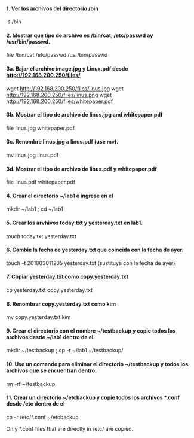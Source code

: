 #### 1. Ver los archivos del directorio /bin
ls /bin

#### 2. Mostrar que tipo de archivo es /bin/cat, /etc/passwd ay /usr/bin/passwd.
file /bin/cat /etc/passwd /usr/bin/passwd

#### 3a. Bajar el archivo image.jpg y Linux.pdf desde http://192.168.200.250/files/

wget http://192.168.200.250/files/linus.jpg
wget http://192.168.200.250/files/linus.png
wget http://192.168.200.250/files/whitepaper.pdf

#### 3b. Mostrar el tipo de archivo de linus.jpg and whitepaper.pdf

file linus.jpg whitepaper.pdf

#### 3c. Renombre linus.jpg a linus.pdf (use mv).

mv linus.jpg linus.pdf

#### 3d. Mostrar el tipo de archivo de linus.pdf y whitepaper.pdf

file linus.pdf whitepaper.pdf

#### 4. Crear el directorio ~/lab1 e ingrese en el

mkdir ~/lab1 ; cd ~/lab1

#### 5. Crear los arvhivos today.txt y yesterday.txt en lab1.

touch today.txt yesterday.txt

#### 6. Cambie la fecha de yesterday.txt que coincida con la fecha de ayer.

touch -t 201803011205 yesterday.txt (sustituya con la fecha de ayer)

#### 7. Copiar yesterday.txt como copy.yesterday.txt

cp yesterday.txt copy.yesterday.txt

#### 8. Renombrar copy.yesterday.txt como kim

mv copy.yesterday.txt kim

#### 9. Crear el directorio con el nombre ~/testbackup y copie todos los archivos desde ~/lab1 dentro de el.

mkdir ~/testbackup ; cp -r ~/lab1 ~/testbackup/ 

#### 10. Use un comando para eliminar el directorio ~/testbackup y todos los archivos que se encuentran dentro.

rm -rf ~/testbackup 

#### 11. Crear un directorio ~/etcbackup y copie todos los archivos *.conf desde /etc dentro de el

cp -r /etc/*.conf ~/etcbackup

Only *.conf files that are directly in /etc/ are copied.

